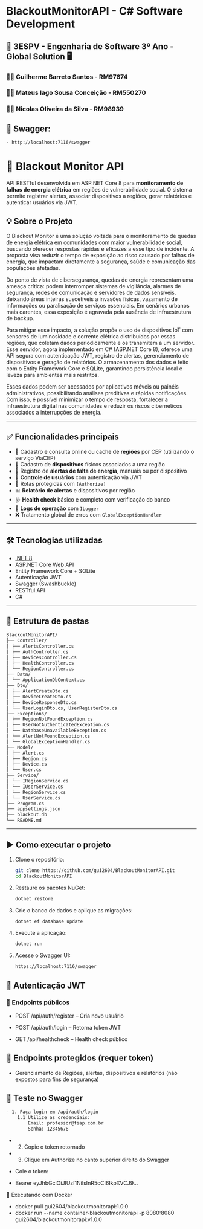 ﻿# BlackoutMonitorAPI - C# Software Development

## 🚀 3ESPV - Engenharia de Software 3º Ano - Global Solution 🖥️
### 🧑‍💻 Guilherme Barreto Santos - RM97674
### 🧑‍💻 Mateus Iago Sousa Conceição - RM550270
### 🧑‍💻 Nicolas Oliveira da Silva - RM98939 

## 📄 Swagger:
	- http://localhost:7116/swagger

# 🔌 Blackout Monitor API

API RESTful desenvolvida em ASP.NET Core 8 para **monitoramento de falhas de energia elétrica** em regiões de vulnerabilidade social. O sistema permite registrar alertas, associar dispositivos a regiões, gerar relatórios e autenticar usuários via JWT.

## 💡 Sobre o Projeto
O Blackout Monitor é uma solução voltada para o monitoramento de quedas de energia elétrica em comunidades com maior vulnerabilidade social, buscando oferecer respostas rápidas e eficazes a esse tipo de incidente. A proposta visa reduzir o tempo de exposição ao risco causado por falhas de energia, que impactam diretamente a segurança, saúde e comunicação das populações afetadas.

Do ponto de vista de cibersegurança, quedas de energia representam uma ameaça crítica: podem interromper sistemas de vigilância, alarmes de segurança, redes de comunicação e servidores de dados sensíveis, deixando áreas inteiras suscetíveis a invasões físicas, vazamento de informações ou paralisação de serviços essenciais. Em cenários urbanos mais carentes, essa exposição é agravada pela ausência de infraestrutura de backup.

Para mitigar esse impacto, a solução propõe o uso de dispositivos IoT com sensores de luminosidade e corrente elétrica distribuídos por essas regiões, que coletam dados periodicamente e os transmitem a um servidor. Esse servidor, agora implementado em C# (ASP.NET Core 8), oferece uma API segura com autenticação JWT, registro de alertas, gerenciamento de dispositivos e geração de relatórios. O armazenamento dos dados é feito com o Entity Framework Core e SQLite, garantindo persistência local e leveza para ambientes mais restritos.

Esses dados podem ser acessados por aplicativos móveis ou painéis administrativos, possibilitando análises preditivas e rápidas notificações. Com isso, é possível minimizar o tempo de resposta, fortalecer a infraestrutura digital nas comunidades e reduzir os riscos cibernéticos associados a interrupções de energia.

---

## ✅ Funcionalidades principais

- 📍 Cadastro e consulta online ou cache de **regiões** por CEP (utilizando o serviço ViaCEP)
- 📡 Cadastro de **dispositivos** físicos associados a uma região
- 🚨 Registro de **alertas de falta de energia**, manuais ou por dispositivo
- 👤 **Controle de usuários** com autenticação via JWT
- 🔐 Rotas protegidas com `[Authorize]`
- 📊 **Relatório de alertas** e dispositivos por região
- 🩺 **Health check** básico e completo com verificação do banco
- 🧾 **Logs de operação** com `ILogger`
- ❌ Tratamento global de erros com `GlobalExceptionHandler`

---

## 🛠️ Tecnologias utilizadas

- [.NET 8](https://dotnet.microsoft.com)
- ASP.NET Core Web API
- Entity Framework Core + SQLite
- Autenticação JWT
- Swagger (Swashbuckle)
- RESTful API
- C#

---
## 🧬 Estrutura de pastas
```bash
BlackoutMonitorAPI/
├── Controller/
│ ├── AlertsController.cs
│ ├── AuthController.cs
│ ├── DevicesController.cs
│ ├── HealthController.cs
│ └── RegionController.cs
├── Data/
│ └── ApplicationDbContext.cs
├── Dto/
│ ├── AlertCreateDto.cs
│ ├── DeviceCreateDto.cs
│ ├── DeviceResponseDto.cs
│ └── UserLoginDto.cs, UserRegisterDto.cs
├── Exceptions/
│ ├── RegionNotFoundException.cs
│ ├── UserNotAuthenticatedException.cs
│ └── DatabaseUnavailableException.cs
│ └── AlertNotFoundException.cs
│ └── GlobalExceptionHandler.cs
├── Model/
│ ├── Alert.cs
│ ├── Region.cs
│ ├── Device.cs
│ └── User.cs
├── Service/
│ └── IRegionService.cs
│ └── IUserService.cs
│ └── RegionService.cs
│ └── UserService.cs
├── Program.cs
├── appsettings.json
├── blackout.db
└── README.md
```

---

## ▶️ Como executar o projeto

1. Clone o repositório:

   ```bash
   git clone https://github.com/gui2604/BlackoutMonitorAPI.git
   cd BlackoutMonitorAPI
   ```
2. Restaure os pacotes NuGet:
   ```bash
   dotnet restore
   ```
3. Crie o banco de dados e aplique as migrações:
   ```bash
   dotnet ef database update
   ```
4. Execute a aplicação:
   ```bash
   dotnet run
   ```
5. Acesse o Swagger UI:
	```bash
	https://localhost:7116/swagger
   ```

## 🔐 Autenticação JWT
### 📌 Endpoints públicos
- POST /api/auth/register – Cria novo usuário

- POST /api/auth/login – Retorna token JWT

- GET /api/healthcheck – Health check público

## 🔐 Endpoints protegidos (requer token)
- Gerenciamento de Regiões, alertas, dispositivos e relatórios (não expostos para fins de segurança)

## 🧪 Teste no Swagger
```bash
- 1. Faça login em /api/auth/login
	1.1 Utilize as credenciais:
		Email: professor@fiap.com.br
		Senha: 12345678
```
- 2. Copie o token retornado

- 3. Clique em Authorize no canto superior direito do Swagger

- Cole o token:
- Bearer eyJhbGciOiJIUzI1NiIsInR5cCI6IkpXVCJ9...

🐳 Executando com Docker
- docker pull gui2604/blackoutmonitorapi:1.0.0
- docker run --name container-blackoutmonitorapi -p 8080:8080 gui2604/blackoutmonitorapi:v1.0.0
